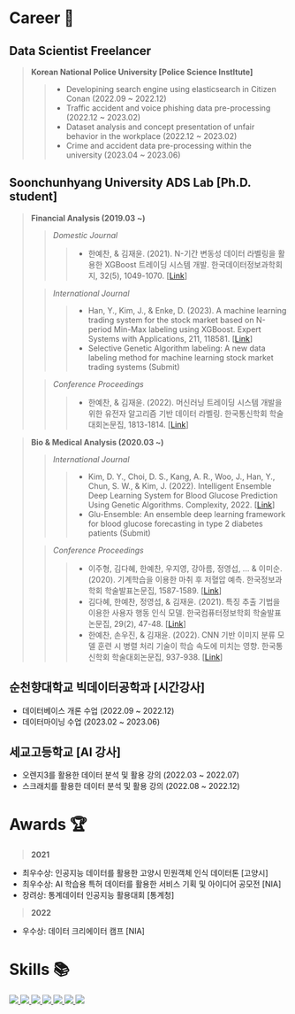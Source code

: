 # Career :office:
## Data Scientist Freelancer
> **Korean National Police University [Police Science Instltute]**
>> - Developining search engine using elasticsearch in Citizen Conan (2022.09 ~ 2022.12)  
>> - Traffic accident and voice phishing data pre-processing (2022.12 ~ 2023.02)  
>> - Dataset analysis and concept presentation of unfair behavior in the workplace (2022.12 ~ 2023.02)  
>> - Crime and accident data pre-processing within the university (2023.04 ~ 2023.06)  

## Soonchunhyang University ADS Lab [Ph.D. student]
> **Financial Analysis (2019.03 ~)**
>> *Domestic Journal*
>>> - 한예찬, & 김재윤. (2021). N-기간 변동성 데이터 라벨링을 활용한 XGBoost 트레이딩 시스템 개발. 한국데이터정보과학회지, 32(5), 1049-1070. [[Link](https://scholar.google.co.kr/citations?view_op=view_citation&hl=ko&user=B_DD9tUAAAAJ&citation_for_view=B_DD9tUAAAAJ:Tyk-4Ss8FVUC)]
>
>> *International Journal*
>>> - Han, Y., Kim, J., & Enke, D. (2023). A machine learning trading system for the stock market based on N-period Min-Max labeling using XGBoost. Expert Systems with Applications, 211, 118581. [[Link](https://scholar.google.co.kr/citations?view_op=view_citation&hl=ko&user=B_DD9tUAAAAJ&citation_for_view=B_DD9tUAAAAJ:2osOgNQ5qMEC)]
>>> - Selective Genetic Algorithm labeling: A new data labeling method for machine learning stock market trading systems (Submit)
>
>> *Conference Proceedings*
>>> - 한예찬, & 김재윤. (2022). 머신러닝 트레이딩 시스템 개발을 위한 유전자 알고리즘 기반 데이터 라벨링. 한국통신학회 학술대회논문집, 1813-1814. [[Link](https://scholar.google.co.kr/citations?view_op=view_citation&hl=ko&user=B_DD9tUAAAAJ&citation_for_view=B_DD9tUAAAAJ:UeHWp8X0CEIC)]

> **Bio & Medical Analysis (2020.03 ~)**
>> *International Journal*
>>> - Kim, D. Y., Choi, D. S., Kang, A. R., Woo, J., Han, Y., Chun, S. W., & Kim, J. (2022). Intelligent Ensemble Deep Learning System for Blood Glucose Prediction Using Genetic Algorithms. Complexity, 2022. [[Link](https://scholar.google.co.kr/citations?view_op=view_citation&hl=ko&user=B_DD9tUAAAAJ&citation_for_view=B_DD9tUAAAAJ:Y0pCki6q_DkC)]
>>> - Glu-Ensemble: An ensemble deep learning framework for blood glucose forecasting in type 2 diabetes patients (Submit)
>
>> *Conference Proceedings*
>>> - 이주형, 김다혜, 한예찬, 우지영, 강아름, 정영섭, ... & 이미순. (2020). 기계학습을 이용한 마취 후 저혈압 예측. 한국정보과학회 학술발표논문집, 1587-1589. [[Link](https://scholar.google.co.kr/citations?view_op=view_citation&hl=ko&user=B_DD9tUAAAAJ&citation_for_view=B_DD9tUAAAAJ:u5HHmVD_uO8C)]
>>> - 김다혜, 한예찬, 정영섭, & 김재윤. (2021). 특징 추출 기법을 이용한 사용자 행동 인식 모델. 한국컴퓨터정보학회 학술발표논문집, 29(2), 47-48. [[Link](https://scholar.google.co.kr/citations?view_op=view_citation&hl=ko&user=B_DD9tUAAAAJ&citation_for_view=B_DD9tUAAAAJ:IjCSPb-OGe4C)]
>>> - 한예찬, 손우진, & 김재윤. (2022). CNN 기반 이미지 분류 모델 훈련 시 병렬 처리 기술이 학습 속도에 미치는 영향. 한국통신학회 학술대회논문집, 937-938. [[Link](https://scholar.google.co.kr/citations?view_op=view_citation&hl=ko&user=B_DD9tUAAAAJ&citation_for_view=B_DD9tUAAAAJ:W7OEmFMy1HYC)]

## 순천향대학교 빅데이터공학과 [시간강사]
- 데이터베이스 개론 수업 (2022.09 ~ 2022.12)
- 데이터마이닝 수업 (2023.02 ~ 2023.06)

## 세교고등학교 [AI 강사]
- 오렌지3를 활용한 데이터 분석 및 활용 강의 (2022.03 ~ 2022.07)
- 스크래치를 활용한 데이터 분석 및 활용 강의 (2022.08 ~ 2022.12)

# Awards :trophy:
> **2021**
- 최우수상: 인공지능 데이터를 활용한 고양시 민원객체 인식 데이터톤 [고양시]  
- 최우수상: AI 학습용 특허 데이터를 활용한 서비스 기획 및 아이디어 공모전 [NIA]  
- 장려상: 통계데이터 인공지능 활용대회 [통계청]  
> **2022**
- 우수상: 데이터 크리에이터 캠프 [NIA]

# Skills :books:
<a href="https://www.python.org/" target="_blank"><img src="https://img.shields.io/badge/Python-3776AB?style=for-the-badge&logo=Python&logoColor=white">
<a href="https://www.tensorflow.org/" target="_blank"><img src="https://img.shields.io/badge/TensorFlow-FF6F00?style=for-the-badge&logo=TensorFlow&logoColor=white">
<a href="https://keras.io/" target="_blank"><img src="https://img.shields.io/badge/Keras-D00000?style=for-the-badge&logo=Keras&logoColor=white">
<a href="https://pytorch.org/" target="_blank"><img src="https://img.shields.io/badge/PyTorch-EE4C2C?style=for-the-badge&logo=PyTorch&logoColor=white">
<a href="https://www.r-project.org/" target="_blank"><img src="https://img.shields.io/badge/R-276DC3?style=for-the-badge&logo=R&logoColor=white">
<a href="https://posit.co/" target="_blank"><img src="https://img.shields.io/badge/RStudio-75AADB?style=for-the-badge&logo=RStudio&logoColor=white">
<a href="https://chat.openai.com/" target="_blank"><img src="https://img.shields.io/badge/ChatGPT-412991?style=for-the-badge&logo=OpenAI&logoColor=white">
